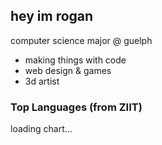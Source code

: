 ## hey im rogan

computer science major @ guelph

- making things with code
- web design & games
- 3d artist

### Top Languages (from ZIIT)

<!-- ZIIT_LANGUAGES_START -->
loading chart...
<!-- ZIIT_LANGUAGES_END -->
